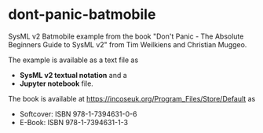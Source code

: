 # dont-panic-batmobile

SysML v2 Batmobile example from the book "Don't Panic - The Absolute Beginners Guide to SysML v2" from Tim Weilkiens and Christian Muggeo.

The example is available as a text file as
* **SysML v2 textual notation** and a
* **Jupyter notebook** file.

The book is available at https://incoseuk.org/Program_Files/Store/Default as
* Softcover: ISBN 978-1-7394631-0-6
* E-Book: ISBN 978-1-7394631-1-3 
